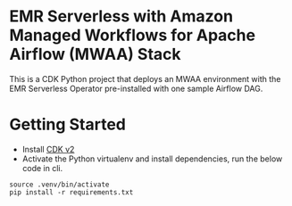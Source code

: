 # EMR Serverless with Amazon Managed Workflows for Apache Airflow (MWAA) Stack

This is a CDK Python project that deploys an MWAA environment with the EMR Serverless Operator pre-installed with one sample Airflow DAG.

# Getting Started

- Install [CDK v2](https://docs.aws.amazon.com/cdk/v2/guide/getting_started.html)
- Activate the Python virtualenv and install dependencies, run the below code in cli.

```
source .venv/bin/activate
pip install -r requirements.txt
```

